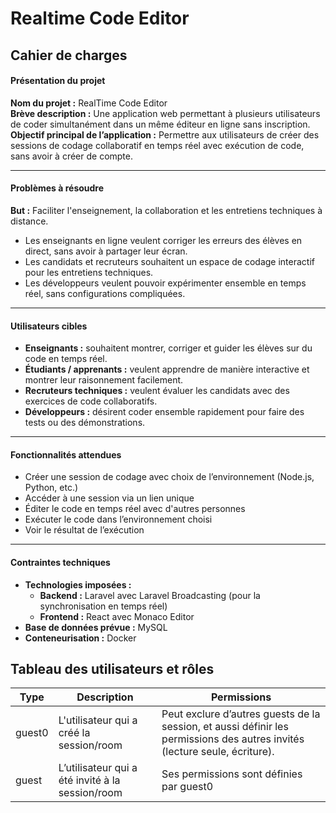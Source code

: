 # Realtime Code Editor

## Cahier de charges

#### Présentation du projet
**Nom du projet :** RealTime Code Editor  
**Brève description :** Une application web permettant à plusieurs utilisateurs de coder simultanément dans un même éditeur en ligne sans inscription.  
**Objectif principal de l’application :** Permettre aux utilisateurs de créer des sessions de codage collaboratif en temps réel avec exécution de code, sans avoir à créer de compte.

---

#### Problèmes à résoudre
**But :** Faciliter l'enseignement, la collaboration et les entretiens techniques à distance.

- Les enseignants en ligne veulent corriger les erreurs des élèves en direct, sans avoir à partager leur écran.
- Les candidats et recruteurs souhaitent un espace de codage interactif pour les entretiens techniques.
- Les développeurs veulent pouvoir expérimenter ensemble en temps réel, sans configurations compliquées.

---
#### Utilisateurs cibles

- **Enseignants :** souhaitent montrer, corriger et guider les élèves sur du code en temps réel.
- **Étudiants / apprenants :** veulent apprendre de manière interactive et montrer leur raisonnement facilement.
- **Recruteurs techniques :** veulent évaluer les candidats avec des exercices de code collaboratifs.
- **Développeurs :** désirent coder ensemble rapidement pour faire des tests ou des démonstrations.

---

#### Fonctionnalités attendues
- Créer une session de codage avec choix de l’environnement (Node.js, Python, etc.)
- Accéder à une session via un lien unique
- Éditer le code en temps réel avec d'autres personnes
- Exécuter le code dans l’environnement choisi
- Voir le résultat de l’exécution

---

#### Contraintes techniques
- **Technologies imposées :**
  - **Backend :** Laravel avec Laravel Broadcasting (pour la synchronisation en temps réel)
  - **Frontend :** React avec Monaco Editor
- **Base de données prévue :** MySQL
- **Conteneurisation :** Docker


## Tableau des utilisateurs et rôles
| Type   | Description                                         | Permissions                                                                                      |
|--------|-----------------------------------------------------|--------------------------------------------------------------------------------------------------|
| guest0 | L'utilisateur qui a créé la session/room           | Peut exclure d’autres guests de la session, et aussi définir les permissions des autres invités (lecture seule, écriture). |
| guest  | L’utilisateur qui a été invité à la session/room    | Ses permissions sont définies par guest0                                                         |
